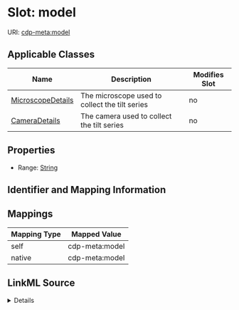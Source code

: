 

# Slot: model

URI: [cdp-meta:model](metadatamodel)



<!-- no inheritance hierarchy -->





## Applicable Classes

| Name | Description | Modifies Slot |
| --- | --- | --- |
| [MicroscopeDetails](MicroscopeDetails.md) | The microscope used to collect the tilt series |  no  |
| [CameraDetails](CameraDetails.md) | The camera used to collect the tilt series |  no  |







## Properties

* Range: [String](String.md)





## Identifier and Mapping Information








## Mappings

| Mapping Type | Mapped Value |
| ---  | ---  |
| self | cdp-meta:model |
| native | cdp-meta:model |




## LinkML Source

<details>
```yaml
name: model
alias: model
domain_of:
- CameraDetails
- MicroscopeDetails
range: string

```
</details>